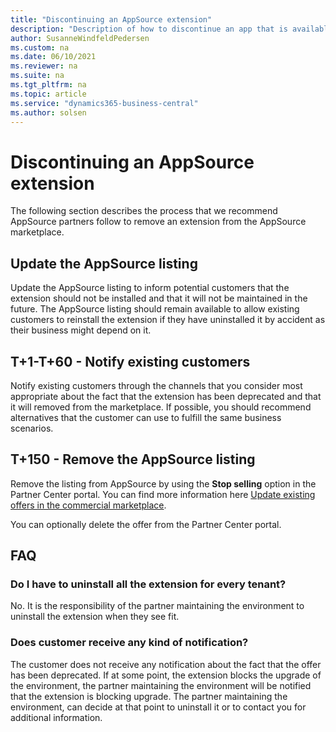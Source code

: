 ```yaml
---
title: "Discontinuing an AppSource extension"
description: "Description of how to discontinue an app that is available on AppSource."
author: SusanneWindfeldPedersen
ms.custom: na
ms.date: 06/10/2021
ms.reviewer: na
ms.suite: na
ms.tgt_pltfrm: na
ms.topic: article
ms.service: "dynamics365-business-central"
ms.author: solsen
---
```


# Discontinuing an AppSource extension

The following section describes the process that we recommend AppSource partners follow to remove an extension from the AppSource marketplace.

## Update the AppSource listing

Update the AppSource listing to inform potential customers that the extension should not be installed and that it will not be maintained in the future. The AppSource listing should remain available to allow existing customers to reinstall the extension if they have uninstalled it by accident as their business might depend on it.

## T+1-T+60 - Notify existing customers 

Notify existing customers through the channels that you consider most appropriate about the fact that the extension has been deprecated and that it will removed from the marketplace. If possible, you should recommend alternatives that the customer can use to fulfill the same business scenarios.

## T+150 - Remove the AppSource listing

Remove the listing from AppSource by using the **Stop selling** option in the Partner Center portal. You can find more information here [Update existing offers in the commercial marketplace](https://docs.microsoft.com/en-us/azure/marketplace/update-existing-offer#stop-distribution-of-an-offer-or-plan).

You can optionally delete the offer from the Partner Center portal.

## FAQ

### Do I have to uninstall all the extension for every tenant?

No. It is the responsibility of the partner maintaining the environment to uninstall the extension when they see fit.

### Does customer receive any kind of notification?

The customer does not receive any notification about the fact that the offer has been deprecated. If at some point, the extension blocks the upgrade of the environment, the partner maintaining the environment will be notified that the extension is blocking upgrade. The partner maintaining the environment, can decide at that point to uninstall it or to contact you for additional information.


